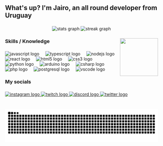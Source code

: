 <h2 align="left">What's up?  I'm Jairo, an all round developer from Uruguay</h2>

###

<div align="center">
  <img src="https://github-readme-stats.vercel.app/api?username=jair4x&hide_title=true&hide_rank=true&show_icons=true&include_all_commits=true&count_private=true&disable_animations=false&theme=dracula&locale=en&hide_border=true" height="150" alt="stats graph"  />
  <img src="https://streak-stats.demolab.com?user=jair4x&locale=en&mode=daily&theme=dracula&hide_border=false&border_radius=5" height="150" alt="streak graph"  />
</div>

###

<img align="right" height="125" width="125" src="./pfp.gif"  />

###

<h3 align="left">Skills / Knowledge</h3>

###

<div align="left">
  <img src="https://skillicons.dev/icons?i=js" height="30" alt="javascript logo"  />
  <img width="12" />
  <img src="https://skillicons.dev/icons?i=ts" height="30" alt="typescript logo"  />
  <img width="12" />
  <img src="https://cdn.jsdelivr.net/gh/devicons/devicon/icons/nodejs/nodejs-original.svg" height="30" alt="nodejs logo"  />
  <img width="12" />
  <img src="https://skillicons.dev/icons?i=react" height="30" alt="react logo"  />
  <img width="12" />
  <img src="https://skillicons.dev/icons?i=html" height="30" alt="html5 logo"  />
  <img width="12" />
  <img src="https://skillicons.dev/icons?i=css" height="30" alt="css3 logo"  />
  <img width="12" />
  <img src="https://skillicons.dev/icons?i=py" height="30" alt="python logo"  />
  <img width="12" />
  <img src="https://skillicons.dev/icons?i=arduino" height="30" alt="arduino logo"  />
  <img width="12" />
  <img src="https://skillicons.dev/icons?i=cs" height="30" alt="csharp logo"  />
  <img width="12" />
  <img src="https://skillicons.dev/icons?i=php" height="30" alt="php logo"  />
  <img width="12" />
  <img src="https://skillicons.dev/icons?i=postgres" height="30" alt="postgresql logo"  />
  <img width="12" />
  <img src="https://skillicons.dev/icons?i=vscode" height="30" alt="vscode logo"  />
</div>

###

<h3 align="left">My socials</h3>

###

<div align="left">
  <a href="https://www.instagram.com/jair4x.dev/" target="_blank">
    <img src="https://img.shields.io/static/v1?message=Instagram&logo=instagram&label=jair4x.dev&color=E4405F&logoColor=white&labelColor=&style=for-the-badge" height="35" alt="instagram logo"  />
  </a>
  <a href="https://twitch.tv/jair4x" target="_blank">
    <img src="https://img.shields.io/static/v1?message=Twitch&logo=twitch&label=jair4x&color=9146FF&logoColor=white&labelColor=&style=for-the-badge" height="35" alt="twitch logo"  />
  </a>
  <a href="https://cafecloudnine.com/discord" target="_blank">
    <img src="https://img.shields.io/static/v1?message=Discord&logo=discord&label=@Jair4x&color=7289DA&logoColor=white&labelColor=&style=for-the-badge" height="35" alt="discord logo"  />
  </a>
  <a href="https://x.com/@jair4x" target="_blank">
    <img src="https://img.shields.io/static/v1?message=Twitter&logo=twitter&label=@jair4x&color=1DA1F2&logoColor=white&labelColor=&style=for-the-badge" height="35" alt="twitter logo"  />
  </a>
</div>

###

<br clear="both">

<img src="https://raw.githubusercontent.com/jair4x/jair4x/output/snake.svg" alt="Snake animation" />

###
